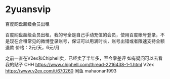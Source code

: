# 2yuansvip
百度网盘超级会员出租

百度网盘超级会员出租，我的号全是自己手动充值的会员，使用百度账号登录，不是现在合租常见的微博登录账号，保证可以用满时长，账号出错或者限速支持全额退款
价格：2元/天，6元/月

之前一直在V2ex和Chiphell卖，已经卖了半年多，至今零差评
如有疑问可以去看我的贴子 
CHH https://www.chiphell.com/thread-2216438-1-1.html
V2ex https://www.v2ex.com/t/670260
闲鱼 mahaonan1993
